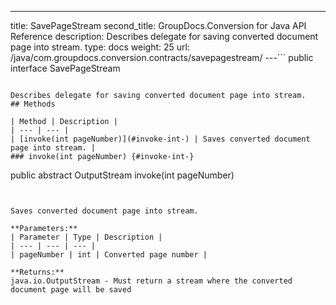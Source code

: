 ---
title: SavePageStream
second_title: GroupDocs.Conversion for Java API Reference
description: Describes delegate for saving converted document page into stream.
type: docs
weight: 25
url: /java/com.groupdocs.conversion.contracts/savepagestream/
---```
public interface SavePageStream
```

Describes delegate for saving converted document page into stream.
## Methods

| Method | Description |
| --- | --- |
| [invoke(int pageNumber)](#invoke-int-) | Saves converted document page into stream. |
### invoke(int pageNumber) {#invoke-int-}
```
public abstract OutputStream invoke(int pageNumber)
```


Saves converted document page into stream.

**Parameters:**
| Parameter | Type | Description |
| --- | --- | --- |
| pageNumber | int | Converted page number |

**Returns:**
java.io.OutputStream - Must return a stream where the converted document page will be saved
